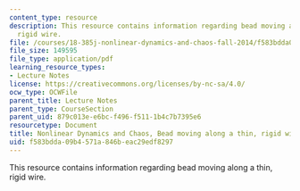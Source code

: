 ```yaml
---
content_type: resource
description: This resource contains information regarding bead moving along a thin,
  rigid wire.
file: /courses/18-385j-nonlinear-dynamics-and-chaos-fall-2014/f583bdda09b4571a846beac29edf8297_MIT18_385JF14_Bead_on_Wire.pdf
file_size: 149595
file_type: application/pdf
learning_resource_types:
- Lecture Notes
license: https://creativecommons.org/licenses/by-nc-sa/4.0/
ocw_type: OCWFile
parent_title: Lecture Notes
parent_type: CourseSection
parent_uid: 879c013e-e6bc-f496-f511-1b4c7b7395e6
resourcetype: Document
title: Nonlinear Dynamics and Chaos, Bead moving along a thin, rigid wire
uid: f583bdda-09b4-571a-846b-eac29edf8297
---
```

This resource contains information regarding bead moving along a thin, rigid wire.